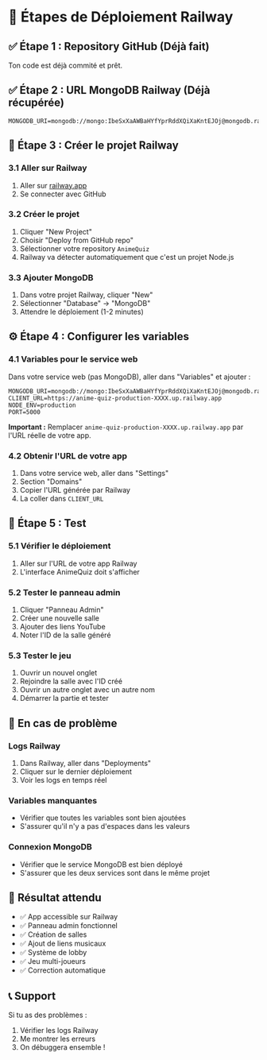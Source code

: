 # 🚀 Étapes de Déploiement Railway

## ✅ Étape 1 : Repository GitHub (Déjà fait)
Ton code est déjà commité et prêt.

## ✅ Étape 2 : URL MongoDB Railway (Déjà récupérée)
```
MONGODB_URI=mongodb://mongo:IbeSxXaAWBaHYfYprRddXQiXaKntEJOj@mongodb.railway.internal:27017
```

## 🚂 Étape 3 : Créer le projet Railway

### 3.1 Aller sur Railway
1. Aller sur [railway.app](https://railway.app)
2. Se connecter avec GitHub

### 3.2 Créer le projet
1. Cliquer "New Project"
2. Choisir "Deploy from GitHub repo"
3. Sélectionner votre repository `AnimeQuiz`
4. Railway va détecter automatiquement que c'est un projet Node.js

### 3.3 Ajouter MongoDB
1. Dans votre projet Railway, cliquer "New"
2. Sélectionner "Database" → "MongoDB"
3. Attendre le déploiement (1-2 minutes)

## ⚙️ Étape 4 : Configurer les variables

### 4.1 Variables pour le service web
Dans votre service web (pas MongoDB), aller dans "Variables" et ajouter :

```
MONGODB_URI=mongodb://mongo:IbeSxXaAWBaHYfYprRddXQiXaKntEJOj@mongodb.railway.internal:27017
CLIENT_URL=https://anime-quiz-production-XXXX.up.railway.app
NODE_ENV=production
PORT=5000
```

**Important :** Remplacer `anime-quiz-production-XXXX.up.railway.app` par l'URL réelle de votre app.

### 4.2 Obtenir l'URL de votre app
1. Dans votre service web, aller dans "Settings"
2. Section "Domains"
3. Copier l'URL générée par Railway
4. La coller dans `CLIENT_URL`

## 🎉 Étape 5 : Test

### 5.1 Vérifier le déploiement
1. Aller sur l'URL de votre app Railway
2. L'interface AnimeQuiz doit s'afficher

### 5.2 Tester le panneau admin
1. Cliquer "Panneau Admin"
2. Créer une nouvelle salle
3. Ajouter des liens YouTube
4. Noter l'ID de la salle généré

### 5.3 Tester le jeu
1. Ouvrir un nouvel onglet
2. Rejoindre la salle avec l'ID créé
3. Ouvrir un autre onglet avec un autre nom
4. Démarrer la partie et tester

## 🐛 En cas de problème

### Logs Railway
1. Dans Railway, aller dans "Deployments"
2. Cliquer sur le dernier déploiement
3. Voir les logs en temps réel

### Variables manquantes
- Vérifier que toutes les variables sont bien ajoutées
- S'assurer qu'il n'y a pas d'espaces dans les valeurs

### Connexion MongoDB
- Vérifier que le service MongoDB est bien déployé
- S'assurer que les deux services sont dans le même projet

## 🎯 Résultat attendu
- ✅ App accessible sur Railway
- ✅ Panneau admin fonctionnel
- ✅ Création de salles
- ✅ Ajout de liens musicaux
- ✅ Système de lobby
- ✅ Jeu multi-joueurs
- ✅ Correction automatique

## 📞 Support
Si tu as des problèmes :
1. Vérifier les logs Railway
2. Me montrer les erreurs
3. On débuggera ensemble !
